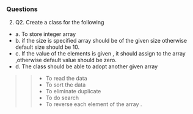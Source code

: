 
### Questions
2. Q2. Create a class for the following 
- a. To store integer array
- b. if the size is specified array should be of the given size otherwise default size should be 10.
- c. If the value of the elements is given , it should assign to the array ,otherwise default value should be zero.
- d. The class should be able to adopt another given array
>> * To read the data
>> * To sort the data
>> *    To eliminate duplicate
>> * To do search
>> * To reverse each element of the array .
